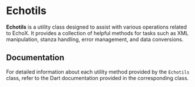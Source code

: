 # Echotils

**Echotils** is a utility class designed to assist with various operations related to EchoX. It provides a collection of helpful methods for tasks such as XML manipulation, stanza handling, error management, and data conversions.

## Documentation

For detailed information about each utility method provided by the `Echotils` class, refer to the Dart documentation provided in the corresponding class.

